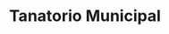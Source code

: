 ---
title: "Tanatorio Municipal"
url: /santo-tome/tanatorio-municipal/
shop: directores de funerarias
---